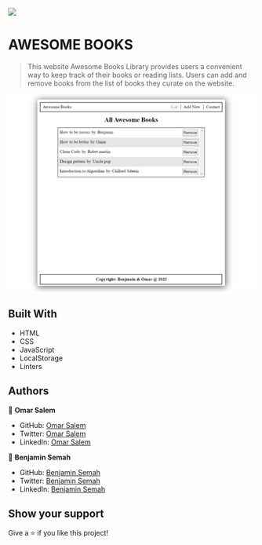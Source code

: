 ![](https://img.shields.io/badge/Microverse-blueviolet)

# AWESOME BOOKS

> This website Awesome Books Library provides users a convenient way to keep track of their books or reading lists. Users can add and remove books from the list of books they curate on the website.

![screenshot](./assets/screen.png)

## Built With

- HTML
- CSS
- JavaScript
- LocalStorage
- Linters


## Authors

👤 **Omar Salem**

- GitHub: [Omar Salem](https://github.com/omarsalem7)
- Twitter: [Omar Salem](https://twitter.com/Omar80491499)
- LinkedIn: [Omar Salem](https://www.linkedin.com/in/omar-salem-a6945b177/)

👤 **Benjamin Semah**

- GitHub: [Benjamin Semah](https://github.com/BenjaminSemah)
- Twitter: [Benjamin Semah](https://twitter.com/BenjaminSemah)
- LinkedIn: [Benjamin Semah](https://www.linkedin.com/in/benjaminsemah/)

## Show your support

Give a ⭐ if you like this project!

